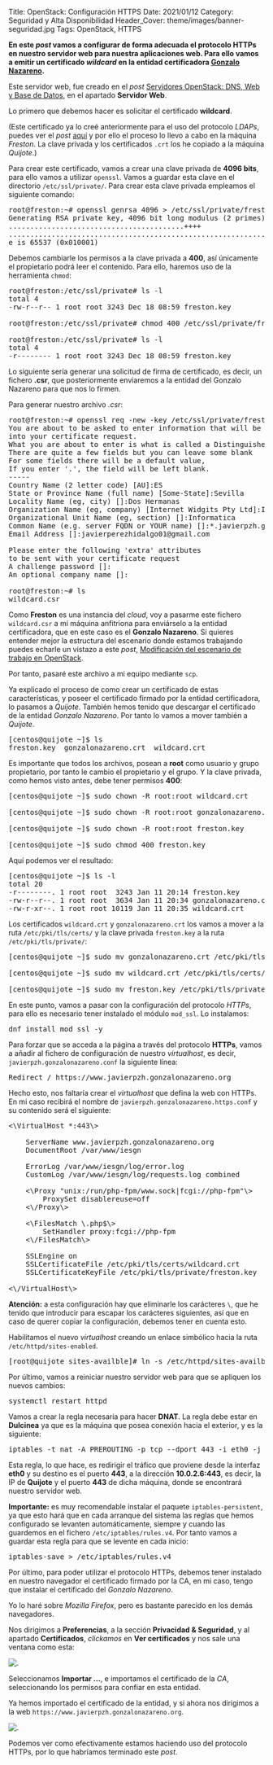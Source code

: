 Title: OpenStack: Configuración HTTPS
Date: 2021/01/12
Category: Seguridad y Alta Disponibilidad
Header_Cover: theme/images/banner-seguridad.jpg
Tags: OpenStack, HTTPS

**En este *post* vamos a configurar de forma adecuada el protocolo HTTPs en nuestro servidor web para nuestra aplicaciones web. Para ello vamos a emitir un certificado *wildcard* en la entidad certificadora [Gonzalo Nazareno](https://blogsaverroes.juntadeandalucia.es/iesgonzalonazareno/).**

Este servidor web, fue creado en el *post* [Servidores OpenStack: DNS, Web y Base de Datos](https://javierpzh.github.io/servidores-openstack-dns-web-y-base-de-datos.html), en el apartado **Servidor Web**.

Lo primero que debemos hacer es solicitar el certificado **wildcard**.

(Este certificado ya lo creé anteriormente para el uso del protocolo *LDAPs*, puedes ver el *post* [aquí](https://javierpzh.github.io/ldaps.html) y por ello el proceso lo llevo a cabo en la máquina *Freston*. La clave privada y los certificados `.crt` los he copiado a la máquina *Quijote*.)

Para crear este certificado, vamos a crear una clave privada de **4096 bits**, para ello vamos a utilizar `openssl`. Vamos a guardar esta clave en el directorio `/etc/ssl/private/`. Para crear esta clave privada empleamos el siguiente comando:

<pre>
root@freston:~# openssl genrsa 4096 > /etc/ssl/private/freston.key
Generating RSA private key, 4096 bit long modulus (2 primes)
.........................................++++
...........................................................................................................................++++
e is 65537 (0x010001)
</pre>

Debemos cambiarle los permisos a la clave privada a **400**, así únicamente el propietario podrá leer el contenido. Para ello, haremos uso de la herramienta `chmod`:

<pre>
root@freston:/etc/ssl/private# ls -l
total 4
-rw-r--r-- 1 root root 3243 Dec 18 08:59 freston.key

root@freston:/etc/ssl/private# chmod 400 /etc/ssl/private/freston.key

root@freston:/etc/ssl/private# ls -l
total 4
-r-------- 1 root root 3243 Dec 18 08:59 freston.key
</pre>

Lo siguiente sería generar una solicitud de firma de certificado, es decir, un fichero **.csr**, que posteriormente enviaremos a la entidad del Gonzalo Nazareno para que nos lo firmen.

Para generar nuestro archivo *.csr*:

<pre>
root@freston:~# openssl req -new -key /etc/ssl/private/freston.key -out /root/wildcard.csr
You are about to be asked to enter information that will be incorporated
into your certificate request.
What you are about to enter is what is called a Distinguished Name or a DN.
There are quite a few fields but you can leave some blank
For some fields there will be a default value,
If you enter '.', the field will be left blank.
-----
Country Name (2 letter code) [AU]:ES
State or Province Name (full name) [Some-State]:Sevilla
Locality Name (eg, city) []:Dos Hermanas
Organization Name (eg, company) [Internet Widgits Pty Ltd]:IES Gonzalo Nazareno
Organizational Unit Name (eg, section) []:Informatica
Common Name (e.g. server FQDN or YOUR name) []:*.javierpzh.gonzalonazareno.org
Email Address []:javierperezhidalgo01@gmail.com

Please enter the following 'extra' attributes
to be sent with your certificate request
A challenge password []:
An optional company name []:

root@freston:~# ls
wildcard.csr
</pre>

Como **Freston** es una instancia del *cloud*, voy a pasarme este fichero `wildcard.csr` a mi máquina anfitriona para enviárselo a la entidad certificadora, que en este caso es el **Gonzalo Nazareno**.
Si quieres entender mejor la estructura del escenario donde estamos trabajando puedes echarle un vistazo a este *post*, [Modificación del escenario de trabajo en OpenStack](https://javierpzh.github.io/modificacion-del-escenario-de-trabajo-en-openstack.html).

Por tanto, pasaré este archivo a mi equipo mediante `scp`.

Ya explicado el proceso de como crear un certificado de estas características, y poseer el certificado firmado por la entidad certificadora, lo pasamos a *Quijote*. También hemos tenido que descargar el certificado de la entidad *Gonzalo Nazareno*. Por tanto lo vamos a mover también a *Quijote*.

<pre>
[centos@quijote ~]$ ls
freston.key  gonzalonazareno.crt  wildcard.crt
</pre>

Es importante que todos los archivos, posean a **root** como usuario y grupo propietario, por tanto le cambio el propietario y el grupo. Y la clave privada, como hemos visto antes, debe tener permisos **400**:

<pre>
[centos@quijote ~]$ sudo chown -R root:root wildcard.crt

[centos@quijote ~]$ sudo chown -R root:root gonzalonazareno.crt

[centos@quijote ~]$ sudo chown -R root:root freston.key

[centos@quijote ~]$ sudo chmod 400 freston.key
</pre>

Aquí podemos ver el resultado:

<pre>
[centos@quijote ~]$ ls -l
total 20
-r--------. 1 root root  3243 Jan 11 20:14 freston.key
-rw-r--r--. 1 root root  3634 Jan 11 20:34 gonzalonazareno.crt
-rw-r-xr--. 1 root root 10119 Jan 11 20:35 wildcard.crt
</pre>

Los certificados `wildcard.crt` y `gonzalonazareno.crt` los vamos a mover a la ruta `/etc/pki/tls/certs/` y la clave privada `freston.key` a la ruta `/etc/pki/tls/private/`:

<pre>
[centos@quijote ~]$ sudo mv gonzalonazareno.crt /etc/pki/tls/certs/

[centos@quijote ~]$ sudo mv wildcard.crt /etc/pki/tls/certs/

[centos@quijote ~]$ sudo mv freston.key /etc/pki/tls/private/
</pre>

En este punto, vamos a pasar con la configuración del protocolo *HTTPs*, para ello es necesario tener instalado el módulo `mod_ssl`. Lo instalamos:

<pre>
dnf install mod_ssl -y
</pre>

Para forzar que se acceda a la página a través del protocolo **HTTPs**, vamos a añadir al fichero de configuración de nuestro *virtualhost*, es decir, `javierpzh.gonzalonazareno.conf` la siguiente línea:

<pre>
Redirect / https://www.javierpzh.gonzalonazareno.org
</pre>

Hecho esto, nos faltaría crear el *virtualhost* que defina la web con HTTPs. En mi caso recibirá el nombre de `javierpzh.gonzalonazareno.https.conf` y su contenido será el siguiente:

<pre>
<\VirtualHost *:443\>

    ServerName www.javierpzh.gonzalonazareno.org
    DocumentRoot /var/www/iesgn

    ErrorLog /var/www/iesgn/log/error.log
    CustomLog /var/www/iesgn/log/requests.log combined

    <\Proxy "unix:/run/php-fpm/www.sock|fcgi://php-fpm"\>
        ProxySet disablereuse=off
    <\/Proxy\>

    <\FilesMatch \.php$\>
        SetHandler proxy:fcgi://php-fpm
    <\/FilesMatch\>

    SSLEngine on
    SSLCertificateFile /etc/pki/tls/certs/wildcard.crt
    SSLCertificateKeyFile /etc/pki/tls/private/freston.key

<\/VirtualHost\>
</pre>

**Atención:** a esta configuración hay que eliminarle los carácteres `\`, que he tenido que introducir para escapar los carácteres siguientes, así que en caso de querer copiar la configuración, debemos tener en cuenta esto.

Habilitamos el nuevo *virtualhost* creando un enlace simbólico hacia la ruta `/etc/httpd/sites-enabled`.

<pre>
[root@quijote sites-availble]# ln -s /etc/httpd/sites-availble/javierpzh.gonzalonazareno.https.conf /etc/httpd/sites-enabled/
</pre>

Por último, vamos a reiniciar nuestro servidor web para que se apliquen los nuevos cambios:

<pre>
systemctl restart httpd
</pre>

Vamos a crear la regla necesaria para hacer **DNAT**. La regla debe estar en **Dulcinea** ya que es la máquina que posea conexión hacia el exterior, y es la siguiente:

<pre>
iptables -t nat -A PREROUTING -p tcp --dport 443 -i eth0 -j DNAT --to 10.0.2.6:443
</pre>

Esta regla, lo que hace, es redirigir el tráfico que proviene desde la interfaz **eth0** y su destino es el puerto **443**, a la dirección **10.0.2.6:443**, es decir, la IP de **Quijote** y el puerto **443** de dicha máquina, donde se encontrará nuestro servidor web.

**Importante:** es muy recomendable instalar el paquete `iptables-persistent`, ya que esto hará que en cada arranque del sistema las reglas que hemos configurado se levanten automáticamente, siempre y cuando las guardemos en el fichero `/etc/iptables/rules.v4`. Por tanto vamos a guardar esta regla para que se levente en cada inicio:

<pre>
iptables-save > /etc/iptables/rules.v4
</pre>

Por último, para poder utilizar el protocolo HTTPs, debemos tener instalado en nuestro navegador el certificado firmado por la CA, en mi caso, tengo que instalar el certificado del *Gonzalo Nazareno*.

Yo lo haré sobre *Mozilla Firefox*, pero es bastante parecido en los demás navegadores.

Nos dirigimos a **Preferencias**, a la sección **Privacidad & Seguridad**, y al apartado **Certificados**, *clickamos* en **Ver certificados** y nos sale una ventana como esta:

![.](images/sad_OpenStack_configuración_HTTPS/importar.png)

Seleccionamos **Importar ...**, e importamos el certificado de la *CA*, seleccionando los permisos para confiar en esta entidad.

Ya hemos importado el certificado de la entidad, y si ahora nos dirigimos a la web `https://www.javierpzh.gonzalonazareno.org`.

![.](images/sad_OpenStack_configuración_HTTPS/webhttps.png)

Podemos ver como efectivamente estamos haciendo uso del protocolo HTTPs, por lo que habríamos terminado este *post*.
